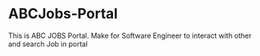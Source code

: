 # ABCJobs-Portal

This is ABC JOBS Portal. Make for Software Engineer to interact with other and search Job in portal

